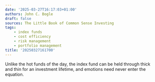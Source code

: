 ```yaml
---
date: '2025-03-27T16:17:03+01:00'
authors: John C. Bogle
draft: false
sources: The Little Book of Common Sense Investing
tags:
    - index funds
    - cost efficiency
    - risk management
    - portfolio management
title: '20250327161700'
---
```


Unlike the hot funds of the day, the index fund can be held through
thick and thin for an investment lifetime, and emotions need never enter the equation.
